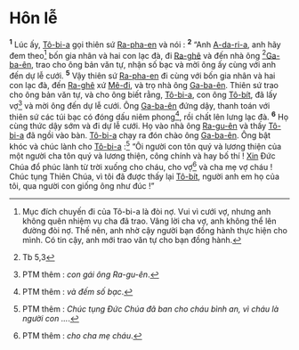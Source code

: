 # Hôn lễ
<sup><b>1</b></sup> Lúc ấy, [Tô-bi-a]() gọi thiên sứ [Ra-pha-en]() và nói : <sup><b>2</b></sup> “Anh [A-da-ri-a](), anh hãy đem theo[^1] bốn gia nhân và hai con lạc đà, đi [Ra-ghê]() và đến nhà ông [^1*][Ga-ba-ên](), trao cho ông bản văn tự, nhận số bạc và mời ông ấy cùng với anh đến dự lễ cưới. <sup><b>5</b></sup> Vậy thiên sứ [Ra-pha-en]() đi cùng với bốn gia nhân và hai con lạc đà, đến [Ra-ghê]() xứ [Mê-đi](), và trọ nhà ông [Ga-ba-ên](). Thiên sứ trao cho ông bản văn tự, và cho ông biết rằng, [Tô-bi-a](), con ông [Tô-bít](), đã lấy vợ[^3] và mời ông đến dự lễ cưới. Ông [Ga-ba-ên]() đứng dậy, thanh toán với thiên sứ các túi bạc có đóng dấu niêm phong[^4], rồi chất lên lưng lạc đà. <sup><b>6</b></sup> Họ cùng thức dậy sớm và đi dự lễ cưới. Họ vào nhà ông [Ra-gu-ên]() và thấy [Tô-bi-a]() đã ngồi vào bàn. [Tô-bi-a]() chạy ra đón chào ông [Ga-ba-ên](). Ông bật khóc và chúc lành cho [Tô-bi-a]() :[^5] “Ôi người con tôn quý và lương thiện của một người cha tôn quý và lương thiện, công chính và hay bố thí ! [Xin]() Đức Chúa đổ phúc lành từ trời xuống cho cháu, cho vợ[^6] và cha mẹ vợ cháu ! Chúc tụng Thiên Chúa, vì tôi đã được thấy lại [Tô-bít](), người anh em họ của tôi, qua người con giống ông như đúc !”

[^1]: Mục đích chuyến đi của Tô-bi-a là đòi nợ. Vui vì cưới vợ, nhưng anh không quên nhiệm vụ cha đã trao. Vâng lời cha vợ, anh không thể lên đường đòi nợ. Thế nên, anh nhờ cậy người bạn đồng hành thực hiện cho mình. Có tin cậy, anh mới trao văn tự cho bạn đồng hành.
[^3]: PTM thêm : *con gái ông Ra-gu-ên*.
[^4]: PTM thêm : *và đếm số bạc*.
[^5]: PTM thêm : *Chúc tụng Đức Chúa đã ban cho cháu bình an, vì cháu là người con ...*.
[^6]: PTM thêm : *cho cha mẹ cháu*.
[^1*]: Tb 5,3